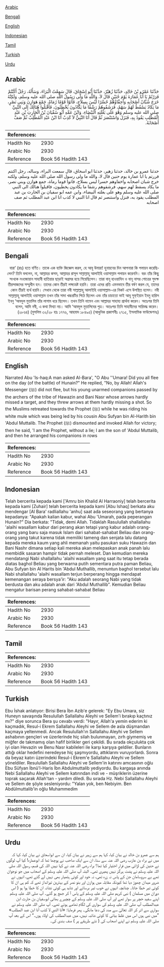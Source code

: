 [Arabic](#arabic)

[Bengali](#bengali)

[English](#english)

[Indonesian](#indonesian)

[Tamil](#tamil)

[Turkish](#turkish)

[Urdu](#urdu)

## Arabic


<div dir="rtl" lang="ar" style={{fontSize:'larger',backgroundColor:'#f8f9fa',padding:20}}>
حَدَّثَنَا عَمْرُو بْنُ خَالِدٍ، حَدَّثَنَا زُهَيْرٌ، حَدَّثَنَا أَبُو إِسْحَاقَ، قَالَ سَمِعْتُ الْبَرَاءَ، وَسَأَلَهُ، رَجُلٌ أَكُنْتُمْ فَرَرْتُمْ يَا أَبَا عُمَارَةَ يَوْمَ حُنَيْنٍ قَالَ لاَ، وَاللَّهِ مَا وَلَّى رَسُولُ اللَّهِ صلى الله عليه وسلم، وَلَكِنَّهُ خَرَجَ شُبَّانُ أَصْحَابِهِ وَأَخِفَّاؤُهُمْ حُسَّرًا لَيْسَ بِسِلاَحٍ، فَأَتَوْا قَوْمًا رُمَاةً، جَمْعَ هَوَازِنَ وَبَنِي نَصْرٍ، مَا يَكَادُ يَسْقُطُ لَهُمْ سَهْمٌ، فَرَشَقُوهُمْ رَشْقًا مَا يَكَادُونَ يُخْطِئُونَ، فَأَقْبَلُوا هُنَالِكَ إِلَى النَّبِيِّ صلى الله عليه وسلم وَهْوَ عَلَى بَغْلَتِهِ الْبَيْضَاءِ، وَابْنُ عَمِّهِ أَبُو سُفْيَانَ بْنُ الْحَارِثِ بْنِ عَبْدِ الْمُطَّلِبِ يَقُودُ بِهِ، فَنَزَلَ وَاسْتَنْصَرَ ثُمَّ قَالَ أَنَا النَّبِيُّ لاَ كَذِبْ أَنَا ابْنُ عَبْدِ الْمُطَّلِبْ ثُمَّ صَفَّ أَصْحَابَهُ‏.‏
</div>
<div style={{backgroundColor:'#f8f9fa',padding:20, marginBottom: 10}}><table> <thead> <tr> <th>References:</th> <th></th> </tr> </thead> <tbody><tr><td>Hadith No</td><td>2930</td></tr><tr><td>Arabic No</td><td>2930</td></tr><tr><td>Reference</td><td>Book 56 Hadith 143</td></tr></tbody></table></div>


<div dir="rtl" lang="ar" style={{fontSize:'larger',backgroundColor:'#f8f9fa',padding:20}}>
حدثنا عمرو بن خالد، حدثنا زهير، حدثنا ابو اسحاق، قال سمعت البراء، وساله، رجل اكنتم فررتم يا ابا عمارة يوم حنين قال لا، والله ما ولى رسول الله صلى الله عليه وسلم، ولكنه خرج شبان اصحابه واخفاوهم حسرا ليس بسلاح، فاتوا قوما رماة، جمع هوازن وبني نصر، ما يكاد يسقط لهم سهم، فرشقوهم رشقا ما يكادون يخطيون، فاقبلوا هنالك الى النبي صلى الله عليه وسلم وهو على بغلته البيضاء، وابن عمه ابو سفيان بن الحارث بن عبد المطلب يقود به، فنزل واستنصر ثم قال انا النبي لا كذب انا ابن عبد المطلب ثم صف اصحابه
</div>
<div style={{backgroundColor:'#f8f9fa',padding:20, marginBottom: 10}}><table> <thead> <tr> <th>References:</th> <th></th> </tr> </thead> <tbody><tr><td>Hadith No</td><td>2930</td></tr><tr><td>Arabic No</td><td>2930</td></tr><tr><td>Reference</td><td>Book 56 Hadith 143</td></tr></tbody></table></div>

## Bengali


<div dir="rtl" lang="bn" style={{fontSize:'larger',backgroundColor:'#f8f9fa',padding:20}}>
বারা’ (রাঃ) হতে বর্ণিত। তাকে এক ব্যক্তি জিজ্ঞেস করল, হে আবূ উমারা! হুনায়নের দিন আপনারা কি পলায়ন করেছিলেন? তিনি বললেন, না, আল্লাহর কসম, আল্লাহর রাসূল সাল্লাল্লাহু আলাইহি ওয়াসাল্লাম পলায়ন করেননি। বরং তাঁর কিছু সংখ্যক নওজোয়ান সাহাবী হাতিয়ার ছাড়াই অগ্রসর হয়ে গিয়েছিলেন। তারা বানূ হাওয়াযিন ও বানূ নাসর গোত্রের সুদক্ষ তীরন্দাজদের সম্মুখীন হন। তাদের কোন তীরই লক্ষ্যভ্রষ্ট হয়নি। তারা এদের প্রতি এমনভাবে তীর বর্ষণ করল যে, তাদের কোন তীরই ব্যর্থ হয়নি। সেখান থেকে তারা নবী সাল্লাল্লাহু আলাইহি ওয়াসাল্লাম-এর নিকট এসে উপস্থিত হলেন। নবী সাল্লাল্লাহু আলাইহি ওয়াসাল্লাম তখন তাঁর সাদা খচ্চরটির পিঠে ছিলেন এবং তাঁর চাচাতো ভাই আবূ সুফ্ইয়ান ইবনু হারিস ইবনু ‘আবদুল মুত্তালিব তাঁর লাগাম ধরে ছিলেন। তখন তিনি নামেন এবং আল্লাহর সাহায্য প্রার্থনা করেন। অতঃপর তিনি বলেন, আমি নবী, এ কথা মিথ্যা নয়। আমি ‘আবদুল মুত্তালিবের পুত্র। অতঃপর তিনি সাহাবীদের সারিবদ্ধ করেন। (২৮৬৪) (মুসলিম ৩২/২৮ হাঃ ১৭৭৬, আহমাদ ১৮৪৯৫) (আধুনিক প্রকাশনীঃ ২৭১৫, ইসলামিক ফাউন্ডেশনঃ)
</div>
<div style={{backgroundColor:'#f8f9fa',padding:20, marginBottom: 10}}><table> <thead> <tr> <th>References:</th> <th></th> </tr> </thead> <tbody><tr><td>Hadith No</td><td>2930</td></tr><tr><td>Arabic No</td><td>2930</td></tr><tr><td>Reference</td><td>Book 56 Hadith 143</td></tr></tbody></table></div>

## English


<div dir="ltr" lang="en" style={{fontSize:'larger',backgroundColor:'#f8f9fa',padding:20}}>
Narrated Abu 'Is-haq:A man asked Al-Bara', "O Abu ''Umara! Did you all flee on the day (of the battle) of Hunain?" He replied, "No, by Allah! Allah's Messenger (ﷺ) did not flee, but his young unarmed companions passed by the archers of the tribe of Hawazin and Bani Nasr whose arrows hardly missed a target, and they threw arrows at them hardly missing a shot. So the Muslims retreated towards the Prophet (ﷺ) while he was riding his white mule which was being led by his cousin Abu Sufyan bin Al-Harith bin 'Abdul Muttalib. The Prophet (ﷺ) dismounted and invoked Allah for victory; then he said, 'I am the Prophet, without a lie; I am the son of 'Abdul Muttalib, and then he arranged his companions in rows
</div>
<div style={{backgroundColor:'#f8f9fa',padding:20, marginBottom: 10}}><table> <thead> <tr> <th>References:</th> <th></th> </tr> </thead> <tbody><tr><td>Hadith No</td><td>2930</td></tr><tr><td>Arabic No</td><td>2930</td></tr><tr><td>Reference</td><td>Book 56 Hadith 143</td></tr></tbody></table></div>

## Indonesian


<div dir="ltr" lang="id" style={{fontSize:'larger',backgroundColor:'#f8f9fa',padding:20}}>
Telah bercerita kepada kami ['Amru bin Khalid Al Harraoniy] telah bercerita kepada kami [Zuhair] telah bercerita kepada kami [Abu Ishaq] berkata aku mendengar [Al Bara' radliallahu 'anhu] saat ada seseorang yang bertanya kepadanya: "Apakah kalian kabur, wahai Abu 'Umarah, pada peperangan Hunain?" Dia berkata: "Tidak, demi Allah. Tidaklah Rasulullah shallallahu 'alaihi wasallam kabur dari perang akan tetapi yang kabur adalah orang-orang yang baru saja masuk Islam dari sahabat-sahabat Beliau dan orang-orang yang takut karena tidak memiliki tameng dan senjata lalu datang kepada mereka kaum yang ahli memanah yaitu pasukan suku Hawazin dan Bani Nashr dimana setiap kali mereka akan melepaskan anak panah lalu membidik sasaran hampir tidak pernah meleset. Dan kemudian mereka mendatangi Nabi shallallahu 'alaihi wasallam yang saat itu tetap berada diatas baghol Beliau yang berwarna putih sementara putra paman Beliau, Abu Sufyan bin Al Harits bin 'Abdul Muthallib, menuntun baghol tersebut lalu Nabi shallallahu 'alaihi wasallam terjun berperang hingga mendapat kemenangan seraya bersya'ir: "Aku adalah seorang Nabi yang tidak berdusta dan aku adalah anak dari 'Abdul Muthallib". Kemudian Beliau mengatur barisan perang sahabat-sahabat Beliau
</div>
<div style={{backgroundColor:'#f8f9fa',padding:20, marginBottom: 10}}><table> <thead> <tr> <th>References:</th> <th></th> </tr> </thead> <tbody><tr><td>Hadith No</td><td>2930</td></tr><tr><td>Arabic No</td><td>2930</td></tr><tr><td>Reference</td><td>Book 56 Hadith 143</td></tr></tbody></table></div>

## Tamil


<div dir="ltr" lang="ta" style={{fontSize:'larger',backgroundColor:'#f8f9fa',padding:20}}>

</div>
<div style={{backgroundColor:'#f8f9fa',padding:20, marginBottom: 10}}><table> <thead> <tr> <th>References:</th> <th></th> </tr> </thead> <tbody><tr><td>Hadith No</td><td>2930</td></tr><tr><td>Arabic No</td><td>2930</td></tr><tr><td>Reference</td><td>Book 56 Hadith 143</td></tr></tbody></table></div>

## Turkish


<div dir="ltr" lang="tr" style={{fontSize:'larger',backgroundColor:'#f8f9fa',padding:20}}>
Ebu İshak anlatıyor: Birisi Bera İbn Azib'e gelerek: "Ey Ebu Umara, siz Huneyn savaşında Resulullah Sallallahu Aleyhi ve Sellem'i bırakıp kaçtınız mı?" diye sorunca Bera şu cevabı verdi: "Hayır, Allah'a yemin ederim ki kaçmadık, Resul-i Ekrem Sallallahu Aleyhi ve Sellem de asla düşmandan kaçmaya yeltenmedi. Ancak Resulullah'ın Sallallahu Aleyhi ve Sellem ashabının gençleri ve üzerlerinde hiç silah bulunmayan, zırh giymemiş ve miğfer de takmamış olan hafif birlikler geri çekildi. Bu sırada okçulukta çok iyi olan Hevazin ve Benu Nasr kabileleri ile karşı karşıya geldiler. Bunların attığı oklar hedefini neredeyse hiç şaşmıyordu, attıklarını vuruyorlardı. Sonra da beyaz katırı üzerindeki Resul-i Ekrem'e Sallallahu Aleyhi ve Sellem yöneldiler. Resulullah Sallallahu Aleyhi ve Sellem'in katırını amcasının oğlu Ebu Süfyan İbnü'l-Haris İbn Abdulmuttalib yediyordu. Bu kargaşa anında Nebi Sallallahu Aleyhi ve Sellem katırından indi ve - müşriklerin üzerine toprak saçarak Allah'tan - yardım diledi. Bu sırada Hz. Nebi Sallallahu Aleyhi ve Sellem de şöyle sesleniyordu: "Yalan yok, ben Nebiyim. Ben Abdülmuttalib'in oğlu Muhammedim
</div>
<div style={{backgroundColor:'#f8f9fa',padding:20, marginBottom: 10}}><table> <thead> <tr> <th>References:</th> <th></th> </tr> </thead> <tbody><tr><td>Hadith No</td><td>2930</td></tr><tr><td>Arabic No</td><td>2930</td></tr><tr><td>Reference</td><td>Book 56 Hadith 143</td></tr></tbody></table></div>

## Urdu


<div dir="rtl" lang="ur" style={{fontSize:'larger',backgroundColor:'#f8f9fa',padding:20}}>
ہم سے عمرو بن خالد نے بیان کیا، کہا ہم سے زہیر نے بیان کیا، ان سے ابواسحاق نے بیان کیا، کہا کہ میں نے براء بن عازب رضی اللہ عنہ سے سنا، ان سے ایک صاحب نے پوچھا تھا کہ ابوعمارہ! کیا آپ لوگوں نے حنین کی لڑائی میں فرار اختیار کیا تھا؟ براء رضی اللہ عنہ نے کہا نہیں اللہ کی قسم، رسول اللہ صلی اللہ علیہ وسلم نے پشت ہرگز نہیں پھیری تھی۔ البتہ آپ صلی اللہ علیہ وسلم کے اصحاب میں جو نوجوان تھے بے سروسامان جن کے پاس نہ زرہ تھی، نہ خود اور کوئی ہتھیار بھی نہیں لے گئے تھے، انہوں نے ضرور میدان چھوڑ دیا تھا کیونکہ مقابلہ میں ہوازن اور بنو نصر کے بہترین تیرانداز تھے کہ کم ہی ان کا کوئی تیر خطا جاتا۔ چنانچہ انہوں نے خوب تیر برسائے اور شاید ہی کوئی نشانہ ان کا خطا ہوا ہو ( اس دوران میں مسلمان ) نبی کریم صلی اللہ علیہ وسلم کے پاس آ کر جمع ہو گئے۔ آپ صلی اللہ علیہ وسلم اپنے سفید خچر پر سوار تھے اور آپ صلی اللہ علیہ وسلم کے چچیرے بھائی ابوسفیان بن حارث ابن عبدالمطلب آپ صلی اللہ علیہ وسلم کی سواری کی لگام تھامے ہوئے تھے۔ آپ صلی اللہ علیہ وسلم نے سواری سے اتر کر اللہ تعالیٰ سے مدد کی دعا مانگی۔ پھر فرمایا: «أنا النبي لا كذب أنا ابن عبد المطلب» ”میں نبی ہوں اس میں غلط بیانی کا کوئی شائبہ نہیں، میں عبدالمطلب کی اولاد ہوں۔“ اس کے بعد آپ صلی اللہ علیہ وسلم نے اپنے اصحاب کی ( نئے طریقے پر ) صف بندی کی۔
</div>
<div style={{backgroundColor:'#f8f9fa',padding:20, marginBottom: 10}}><table> <thead> <tr> <th>References:</th> <th></th> </tr> </thead> <tbody><tr><td>Hadith No</td><td>2930</td></tr><tr><td>Arabic No</td><td>2930</td></tr><tr><td>Reference</td><td>Book 56 Hadith 143</td></tr></tbody></table></div>